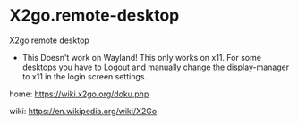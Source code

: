 # X2go.remote-desktop
X2go remote desktop

- This Doesn't work on Wayland! This only works on x11. For some desktops you have to Logout and manually change the display-manager to x11 in the login screen settings.

home: https://wiki.x2go.org/doku.php

wiki: https://en.wikipedia.org/wiki/X2Go
